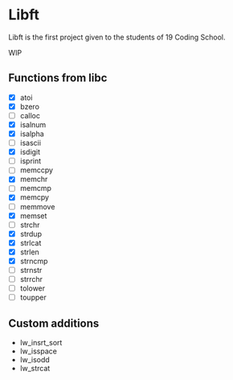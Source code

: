 # Libft

Libft is the first project given to the students of 19 Coding School.

WIP

## Functions from libc

- [x] atoi
- [x] bzero
- [ ] calloc
- [x] isalnum
- [x] isalpha
- [ ] isascii
- [x] isdigit
- [ ] isprint
- [ ] memccpy
- [x] memchr
- [ ] memcmp
- [x] memcpy
- [ ] memmove
- [x] memset
- [ ] strchr
- [x] strdup
- [x] strlcat
- [x] strlen
- [x] strncmp
- [ ] strnstr
- [ ] strrchr
- [ ] tolower
- [ ] toupper

## Custom additions

+ lw_insrt_sort
+ lw_isspace
+ lw_isodd
+ lw_strcat